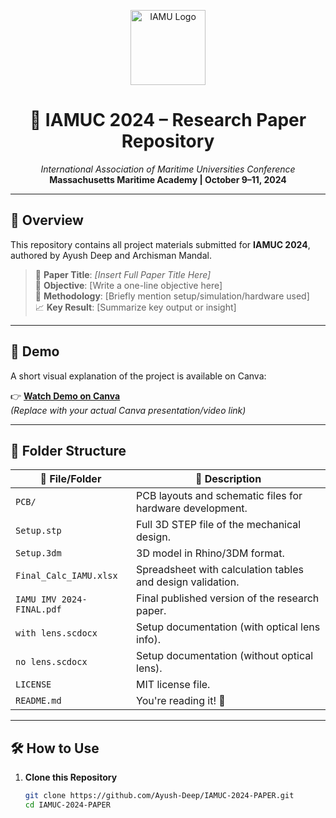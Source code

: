 <p align="center">
  <img src="https://www.imu.edu.in/imunew/public/images/logo.png" width="120" alt="IAMU Logo" />
</p>

<h1 align="center">📘 IAMUC 2024 – Research Paper Repository</h1>

<p align="center">
  <em>International Association of Maritime Universities Conference</em>  
  <br>
  <strong>Massachusetts Maritime Academy | October 9–11, 2024</strong>
</p>

---

## 🧠 Overview

This repository contains all project materials submitted for **IAMUC 2024**, authored by Ayush Deep and Archisman Mandal.

> 📄 **Paper Title**: *[Insert Full Paper Title Here]*  
> 🎯 **Objective**: [Write a one-line objective here]  
> 🧪 **Methodology**: [Briefly mention setup/simulation/hardware used]  
> 📈 **Key Result**: [Summarize key output or insight]

---

## 🎥 Demo

A short visual explanation of the project is available on Canva:

👉 [**Watch Demo on Canva**](https://www.canva.com/design/your-demo-link)  
*(*Replace with your actual Canva presentation/video link*)*

---

## 📁 Folder Structure

| 📂 File/Folder           | 📝 Description                                                  |
|------------------------|---------------------------------------------------------------|
| `PCB/`                 | PCB layouts and schematic files for hardware development.     |
| `Setup.stp`            | Full 3D STEP file of the mechanical design.                   |
| `Setup.3dm`            | 3D model in Rhino/3DM format.                                 |
| `Final_Calc_IAMU.xlsx` | Spreadsheet with calculation tables and design validation.    |
| `IAMU IMV 2024-FINAL.pdf` | Final published version of the research paper.            |
| `with lens.scdocx`     | Setup documentation (with optical lens info).                 |
| `no lens.scdocx`       | Setup documentation (without optical lens).                   |
| `LICENSE`              | MIT license file.                                              |
| `README.md`            | You're reading it! 🎉                                          |

---

## 🛠️ How to Use

1. **Clone this Repository**
   ```bash
   git clone https://github.com/Ayush-Deep/IAMUC-2024-PAPER.git
   cd IAMUC-2024-PAPER
